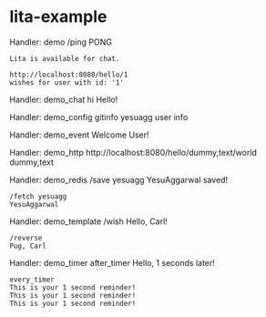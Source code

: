# lita-example

Handler: demo
	/ping
	PONG

	Lita is available for chat.

	http://localhost:8080/hello/1
	wishes for user with id: '1'

Handler: demo_chat
	hi
	Hello!

Handler: demo_config
	gitinfo yesuagg
	user info

Handler: demo_event
	Welcome User!

Handler: demo_http
	http://localhost:8080/hello/dummy,text/world
	dummy,text

Handler: demo_redis
	/save yesuagg YesuAggarwal
	saved!

	/fetch yesuagg
	YesuAggarwal

Handler: demo_template
	/wish
	Hello, Carl!

	/reverse
	Pug, Carl

Handler: demo_timer
	after_timer
	Hello, 1 seconds later!

	every_timer
	This is your 1 second reminder!
	This is your 1 second reminder!
	This is your 1 second reminder!
	